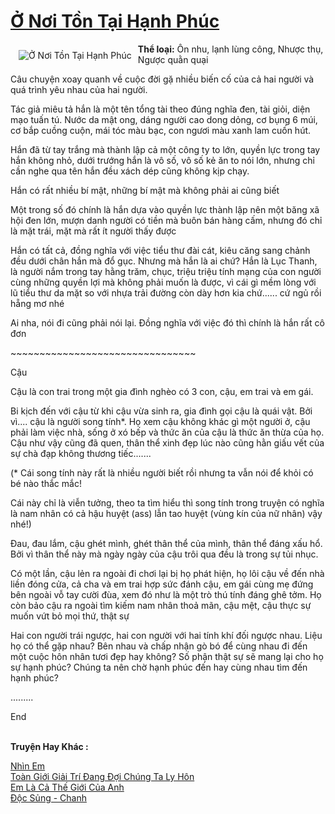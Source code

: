 <a href="https://utruyen.com/o-noi-ton-tai-hanh-phuc/18466/" title="Ở Nơi Tồn Tại Hạnh Phúc"><h1>Ở Nơi Tồn Tại Hạnh Phúc</h1></a><div style="display:table"><img align="right" style="float: left; padding: 10px;" src="https://utruyen.com/images/story/200x260/o-noi-ton-tai-hanh-phuc.jpg" alt="Ở Nơi Tồn Tại Hạnh Phúc"><b>Thể loại:</b> Ôn nhu, lạnh lùng công, Nhược thụ, Ngược quằn quại<p></p>Câu chuyện xoay quanh về cuộc đời gặ nhiều biến cố của cả hai người và quá trình yêu nhau của hai người.<p></p>Tác giả miêu tả hắn là một tên tổng tài theo đúng nghĩa đen, tài giỏi, diện mạo tuấn tú. Nước da mật ong, dáng người cao dong dỏng, cơ bụng 6 múi, cơ bắp cuồng cuộn, mái tóc màu bạc, con ngươi màu xanh lam cuốn hút.<p></p>Hắn đã từ tay trắng mà thành lập cả một công ty to lớn, quyền lực trong tay hắn không nhỏ, dưới trướng hắn là vô số, vô số kẻ ăn to nói lớn, nhưng chỉ cần nghe qua tên hắn đều xách dép cũng không kịp chạy.<p></p>Hắn có rất nhiều bí mật, những bí mật mà không phải ai cũng biết<p></p>Một trong số đó chính là hắn dựa vào quyền lực thành lập nên một băng xã hội đen lớn, mượn danh người có tiền mà buôn bán hàng cấm, nhưng đó chỉ là mặt trái, mặt mà rất ít người thấy được<p></p>Hắn có tất cả, đồng nghĩa với việc tiểu thư đài cát, kiêu căng sang chảnh đều dưới chân hắn mà đổ gục. Nhưng mà hắn là ai chứ? Hắn là Lục Thanh, là người nắm trong tay hằng trăm, chục, triệu triệu tính mạng của con người cùng những quyền lợi mà không phải muốn là được, vì cái gì mềm lòng với lũ tiểu thư da mặt so với nhựa trải đường còn dày hơn kia chứ...... cứ ngủ rồi hẵng mơ nhé<p></p>Ai nha, nói đi cũng phải nói lại. Đồng nghĩa với việc đó thì chính là hắn rất cô đơn<p></p>~~~~~~~~~~~~~~~~~~~~~~~~~~~~~~~~<p></p>Cậu<p></p>Cậu là con trai trong một gia đình nghèo có 3 con, cậu, em trai và em gái.<p></p>Bi kịch đến với cậu từ khi cậu vừa sinh ra, gia đình gọi cậu là quái vật. Bởi vì.... cậu là người song tính*. Họ xem cậu không khác gì một người ở, cậu phải làm việc nhà, sống ở xó bếp và thức ăn của cậu là thức ăn thừa của họ. Cậu như vậy cũng đã quen, thân thể xinh đẹp lúc nào cũng hằn giấu vết của sự chà đạp không thương tiếc.......<p></p>(* Cái song tính này rất là nhiều người biết rồi nhưng ta vẫn nói để khỏi có bé nào thắc mắc!<p></p>Cái này chỉ là viễn tưởng, theo ta tìm hiểu thì song tính trong truyện có nghĩa là nam nhân có cả hậu huyệt (ass) lẫn tao huyệt (vùng kín của nữ nhân) vậy nhé!)<p></p>Đau, đau lắm, cậu ghét mình, ghét thân thể của mình, thân thể đáng xấu hổ. Bởi vì thân thể này mà ngày ngày của cậu trôi qua đều là trong sự tủi nhục.<p></p>Có một lần, cậu lẻn ra ngoài đi chơi lại bị họ phát hiện, họ lôi cậu về đến nhà liền đóng cửa, cả cha và em trai hợp sức đánh cậu, em gái cùng mẹ đứng bên ngoài vỗ tay cười đùa, xem đó như là một trò thú tính đáng ghê tởm. Họ còn bảo cậu ra ngoài tìm kiếm nam nhân thoả mãn, cậu mệt, cậu thực sự muốn vứt bỏ mọi thứ, thật sự<p></p>Hai con người trái ngược, hai con người với hai tính khí đối ngược nhau. Liệu họ có thể gặp nhau? Bên nhau và chấp nhận gò bó để cùng nhau đi đến một cuộc hôn nhân tươi đẹp hay không? Số phận thật sự sẽ mang lại cho họ sự hạnh phúc? Chúng ta nên chờ hạnh phúc đến hay cùng nhau tìm đến hạnh phúc?<p></p>.........<p></p>End</div><p><br><b>Truyện Hay Khác :</b></p><a href="https://utruyen.com/nhin-em/18405/" alt="Nhìn Em">Nhìn Em</a><br/><a href="https://github.com/quanluxury/truyenhot/tree/master/truyenhay/19196/" alt="Toàn Giới Giải Trí Đang Đợi Chúng Ta Ly Hôn">Toàn Giới Giải Trí Đang Đợi Chúng Ta Ly Hôn</a><br/><a href="https://truyenngontinhay.wordpress.com/2019/10/03/em-la-ca-the-gioi-cua-anh/" alt="Em Là Cả Thế Giới Của Anh">Em Là Cả Thế Giới Của Anh</a><br/><a href="https://www.flickr.com/photos/183745219@N08/49043796017/" alt="Độc Sủng - Chanh">Độc Sủng - Chanh</a><br/>